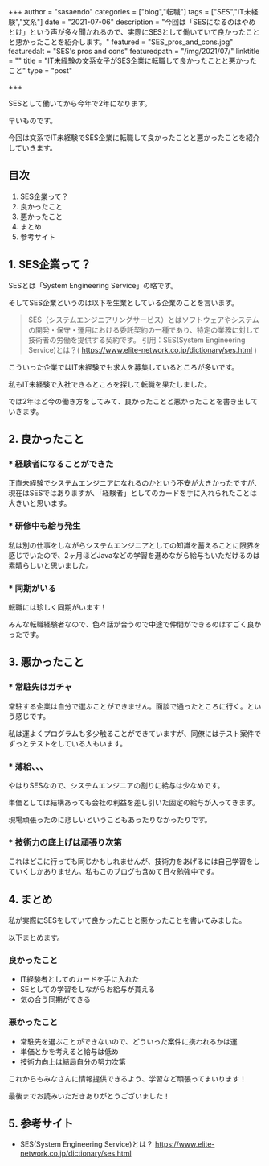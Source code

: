 +++
author = "sasaendo"
categories = ["blog","転職"]
tags = ["SES","IT未経験","文系"]
date = "2021-07-06"
description = "今回は「SESになるのはやめとけ」という声が多々聞かれるので、実際にSESとして働いていて良かったことと悪かったことを紹介します。"
featured = "SES_pros_and_cons.jpg"
featuredalt = "SES's pros and cons"
featuredpath = "/img/2021/07/"
linktitle = ""
title = "IT未経験の文系女子がSES企業に転職して良かったことと悪かったこと"
type = "post"

+++

SESとして働いてから今年で2年になります。

早いものです。

今回は文系でIT未経験でSES企業に転職して良かったことと悪かったことを紹介していきます。

## 目次
1. SES企業って？
2. 良かったこと
3. 悪かったこと
4. まとめ
5. 参考サイト


## 1. SES企業って？

SESとは「System Engineering Service」の略です。

そしてSES企業というのは以下を生業としている企業のことを言います。

> SES（システムエンジニアリングサービス）とはソフトウェアやシステムの開発・保守・運用における委託契約の一種であり、特定の業務に対して技術者の労働を提供する契約です。
>  引用：SES(System Engineering Service)とは？( https://www.elite-network.co.jp/dictionary/ses.html
 )

こういった企業ではIT未経験でも求人を募集しているところが多いです。

私もIT未経験で入社できるところを探して転職を果たしました。

では2年ほど今の働き方をしてみて、良かったことと悪かったことを書き出していきます。

## 2. 良かったこと

### * 経験者になることができた

正直未経験でシステムエンジニアになれるのかという不安が大きかったですが、現在はSESではありますが、「経験者」としてのカードを手に入れられたことは大きいと思います。

### * 研修中も給与発生

私は別の仕事をしながらシステムエンジニアとしての知識を蓄えることに限界を感じでいたので、2ヶ月ほどJavaなどの学習を進めながら給与もいただけるのは素晴らしいと思いました。

### * 同期がいる

転職には珍しく同期がいます！

みんな転職経験者なので、色々話が合うので中途で仲間ができるのはすごく良かったです。

## 3. 悪かったこと

### * 常駐先はガチャ

常駐する企業は自分で選ぶことができません。面談で通ったところに行く。という感じです。

私は運よくプログラムも多少触ることができていますが、同僚にはテスト案件でずっとテストをしている人もいます。

### * 薄給、、、

やはりSESなので、システムエンジニアの割りに給与は少なめです。

単価としては結構あっても会社の利益を差し引いた固定の給与が入ってきます。

現場頑張ったのに悲しいということもあったりなかったりです。

### * 技術力の底上げは頑張り次第

これはどこに行っても同じかもしれませんが、技術力をあげるには自己学習をしていくしかありません。私もこのブログも含めて日々勉強中です。


## 4. まとめ

私が実際にSESをしていて良かったことと悪かったことを書いてみました。

以下まとめます。

### 良かったこと
* IT経験者としてのカードを手に入れた
* SEとしての学習をしながらお給与が貰える
* 気の合う同期ができる

### 悪かったこと
* 常駐先を選ぶことができないので、どういった案件に携われるかは運
* 単価とかを考えると給与は低め
* 技術力向上は結局自分の努力次第

これからもみなさんに情報提供できるよう、学習など頑張ってまいります！

最後までお読みいただきありがとうございました！

## 5. 参考サイト

* SES(System Engineering Service)とは？
https://www.elite-network.co.jp/dictionary/ses.html
